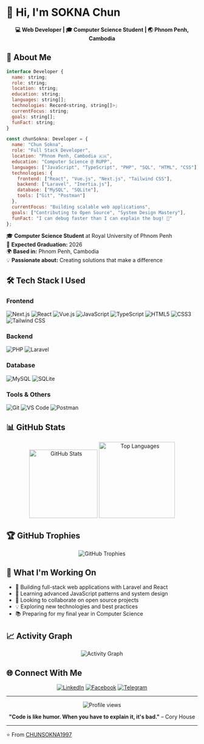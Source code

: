 # 👋 Hi, I'm SOKNA Chun

<div align="center">
  <strong>💻 Web Developer | 🎓 Computer Science Student | 🌏 Phnom Penh, Cambodia</strong>
</div>

## 🚀 About Me

```javascript
interface Developer {
  name: string;
  role: string;
  location: string;
  education: string;
  languages: string[];
  technologies: Record<string, string[]>;
  currentFocus: string;
  goals: string[];
  funFact: string;
}

const chunSokna: Developer = {
  name: "Chun Sokna",
  role: "Full Stack Developer",
  location: "Phnom Penh, Cambodia 🇰🇭",
  education: "Computer Science @ RUPP",
  languages: ["JavaScript", "TypeScript", "PHP", "SQL", "HTML", "CSS"],
  technologies: {
    frontend: ["React", "Vue.js", "Next.js", "Tailwind CSS"],
    backend: ["Laravel", "Inertia.js"],
    database: ["MySQL", "SQLite"],
    tools: ["Git", "Postman"]
  },
  currentFocus: "Building scalable web applications",
  goals: ["Contributing to Open Source", "System Design Mastery"],
  funFact: "I can debug faster than I can explain the bug! 🐛"
};
```

🎓 **Computer Science Student** at Royal University of Phnom Penh  
📅 **Expected Graduation:** 2026  
🌍 **Based in:** Phnom Penh, Cambodia  
💡 **Passionate about:** Creating solutions that make a difference  

## 🛠️ Tech Stack I Used

### Frontend
![Next.js](https://img.shields.io/badge/Next.js-000000?style=for-the-badge&logo=nextdotjs&logoColor=white)
![React](https://img.shields.io/badge/React-20232A?style=for-the-badge&logo=react&logoColor=61DAFB)
![Vue.js](https://img.shields.io/badge/Vue.js-35495E?style=for-the-badge&logo=vuedotjs&logoColor=4FC08D)
![JavaScript](https://img.shields.io/badge/JavaScript-323330?style=for-the-badge&logo=javascript&logoColor=F7DF1E)
![TypeScript](https://img.shields.io/badge/TypeScript-007ACC?style=for-the-badge&logo=typescript&logoColor=white)
![HTML5](https://img.shields.io/badge/HTML5-E34F26?style=for-the-badge&logo=html5&logoColor=white)
![CSS3](https://img.shields.io/badge/CSS3-1572B6?style=for-the-badge&logo=css3&logoColor=white)
![Tailwind CSS](https://img.shields.io/badge/Tailwind_CSS-38B2AC?style=for-the-badge&logo=tailwind-css&logoColor=white)

### Backend
![PHP](https://img.shields.io/badge/PHP-777BB4?style=for-the-badge&logo=php&logoColor=white)
![Laravel](https://img.shields.io/badge/Laravel-FF2D20?style=for-the-badge&logo=laravel&logoColor=white)

### Database
![MySQL](https://img.shields.io/badge/MySQL-005C84?style=for-the-badge&logo=mysql&logoColor=white)
![SQLite](https://img.shields.io/badge/SQLite-07405E?style=for-the-badge&logo=sqlite&logoColor=white)

### Tools & Others
![Git](https://img.shields.io/badge/Git-F05032?style=for-the-badge&logo=git&logoColor=white)
![VS Code](https://img.shields.io/badge/VS_Code-0078D4?style=for-the-badge&logo=visual%20studio%20code&logoColor=white)
![Postman](https://img.shields.io/badge/Postman-FF6C37?style=for-the-badge&logo=postman&logoColor=white)

## 📊 GitHub Stats

<div align="center">
  <img src="https://github-readme-stats.vercel.app/api?username=CHUNSOKNA1997&show_icons=true&theme=radical&hide_border=true&count_private=true" alt="GitHub Stats" height="180"/>
  <img src="https://github-readme-stats.vercel.app/api/top-langs/?username=CHUNSOKNA1997&layout=compact&theme=radical&hide_border=true" alt="Top Languages" height="200"/>
</div>

## 🏆 GitHub Trophies
<div align="center">
  <img src="https://github-profile-trophy.vercel.app/?username=CHUNSOKNA1997&theme=radical&no-frame=true&no-bg=false&margin-w=4" alt="GitHub Trophies"/>
</div>

## 💼 What I'm Working On

- 🔭 Building full-stack web applications with Laravel and React
- 🌱 Learning advanced JavaScript patterns and system design
- 👯 Looking to collaborate on open source projects
- 💡 Exploring new technologies and best practices
- 📚 Preparing for my final year in Computer Science

## 📈 Activity Graph
<div align="center">
  <img src="https://github-readme-activity-graph.vercel.app/graph?username=CHUNSOKNA1997&theme=react-dark&hide_border=true" alt="Activity Graph"/>
</div>

## 🌐 Connect With Me

<div align="center">
  
[![LinkedIn](https://img.shields.io/badge/LinkedIn-0077B5?style=for-the-badge&logo=linkedin&logoColor=white)](https://www.linkedin.com/in/chun-sokna-449bba32b/)
[![Facebook](https://img.shields.io/badge/Facebook-1877F2?style=for-the-badge&logo=facebook&logoColor=white)](https://www.facebook.com/sokna.chun.1997/)
[![Telegram](https://img.shields.io/badge/Telegram-2CA5E0?style=for-the-badge&logo=telegram&logoColor=white)](https://t.me/chunSokna_cs)

</div>

---

<div align="center">
  <img src="https://komarev.com/ghpvc/?username=CHUNSOKNA1997&label=Profile%20views&color=0e75b6&style=flat" alt="Profile views" />
  
  **"Code is like humor. When you have to explain it, it's bad."** – Cory House
</div>

---

⭐️ From [CHUNSOKNA1997](https://github.com/CHUNSOKNA1997)
